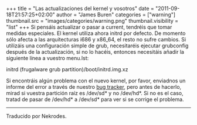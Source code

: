 +++
title = "Las actualizaciones del kernel y vosotros"
date = "2011-09-18T21:57:25+02:00"
author = "James Buren"
categories = ["warning"]
thumbnail.src = "images/categories/warning.png"
thumbnail.visibility = "list"
+++
Si pensáis actualizar o pasar a current, tendréis que tomar medidas
 especiales. El kernel utiliza ahora initrd por defecto. De momento
 sólo afecta a las arquitecturas i686 y x86\_64, el resto no sufre cambios.
 Si utilizáis una configuración simple de grub, necesitaréis ejecutar
 grubconfig después de la actualización, si no lo hacéis, entonces necesitáis
 añadir la siguiente línea a vuestro menu.lst:  
  


 initrd (frugalware grub partition)/boot/initrd.img.xz  
  


 Si encontráis algún problema con el nuevo kernel, por favor, enviadnos
 un informe del error a través de nuestro [bug tracker](https://bugs.frugalware.org/),
 pero antes de hacerlo, mirad si vuestra partición raíz es /dev/sd\* y no
 /dev/hd\*. Si no es el caso, tratad de pasar de /dev/hd\* a /dev/sd\* para
 ver si se corrige el problema.  

  



---


 Traducido por Nekrodes.